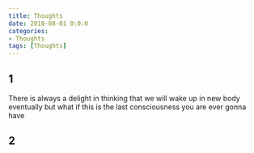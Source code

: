 ```yaml
---
title: Thoughts
date: 2018-08-01 0:0:0
categories:
- Thoughts
tags: [Thoughts]
---
```


## 1

There is always a delight in thinking that we will wake up in new body eventually but what if this is the last consciousness you are ever gonna have

## 2

